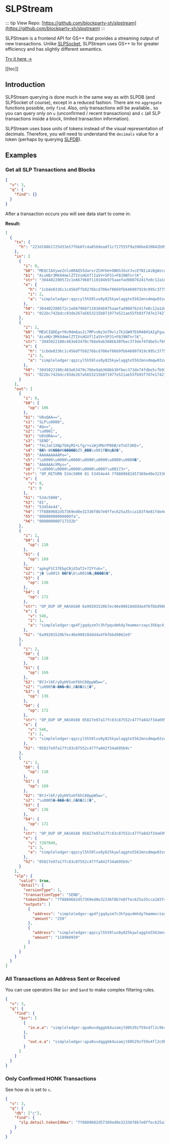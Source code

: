 # SLPStream

::: tip View Repo:
[https://github.com/blockparty-sh/slpstream](https://github.com/blockparty-sh/slpstream)
:::

SLPStream is a frontend API for GS++ that provides a streaming output of new transactions. Unlike [SLPSocket](/tooling/slpsocket), SLPStream uses GS++ to for greater efficiency and has slightly different semantics.

[Try it here →](https://slpstream.fountainhead.cash/)

[[toc]]

## Introduction

SLPStream querying is done much in the same way as with SLPDB (and SLPSocket of course), except in a reduced fashion. There are no `aggregate` functions possible, only `find`. Also, only transactions will be available.. so you can query only on `u` (unconfirmed / recent transactions) and `c` (all SLP transactions inside a block, limited transaction information).

SLPStream uses base units of tokens instead of the visual representation of decimals. Therefore, you will need to understand the `decimals` value for a token (perhaps by querying [SLPDB](/tooling/slpdb)).

## Examples

### Get all SLP Transactions and Blocks

```json
{
  "v": 3,
  "q": {
    "find": {}
  }
}
```

After a transaction occurs you will see data start to come in:

**Result:**


```json
[
  {
    "tx": {
      "h": "223d188b1725d33e57fbb8fc4a85b9eadf1c717555f9a396be820842b99dfc45"
    },
    "in": [
      {
        "i": 0,
        "b0": "MEQCIAVyweZnlo8RAQS5darvrZCHYkH+DBKh3XuYJvcETNIiAiBgWzcqTMNbc9FTAzEsxHC/lgS/ivA6+2rMZAb0pSCr00E=",
        "b1": "AivHQr3Mk94melZTIVsHGXflIa5V+5P31+F0J9NTnrlK",
        "str": "304402200572c1e667968f110104b975aaefad90876241fe0c12a1dd7b9826f7044cd2220220605b372a4cc35b73d15303312cc470bf9604bf8af03afb6acc6406f4a520abd341 022bc742bdcc93de267a5653215b071977e521ae55fb93f7d7e17427d3539eb94a",
        "e": {
          "h": "1cbde8336c1c456dffb9276bcd706ef0669fb646097919c995c3775dfabb6373",
          "i": 2,
          "a": "simpleledger:qqzcyl5h59lus0y825kywlaggte5562mnsdmqw93zw"
        },
        "h0": "304402200572c1e667968f110104b975aaefad90876241fe0c12a1dd7b9826f7044cd2220220605b372a4cc35b73d15303312cc470bf9604bf8af03afb6acc6406f4a520abd341",
        "h1": "022bc742bdcc93de267a5653215b071977e521ae55fb93f7d7e17427d3539eb94a"
      },
      {
        "i": 1,
        "b0": "MEUCIQDEg+Y0cMdm6as2i7MPvsNz3nT9vlz7k1GW97EkM48H1AIgFguaShxFbGhk6gK3/4ymhFsEC+ehgIHsHseqyzhh+xlB",
        "b1": "AivHQr3Mk94melZTIVsHGXflIa5V+5P31+F0J9NTnrlK",
        "str": "3045022100c483e63470c766e9ab368bb30fbec373de74fdbe5cfb935196f7b124338f07d40220160b9a4a1c456c6864ea02b7ff8ca6845b040be7a18081ec1ec7aacb3861fb1941 022bc742bdcc93de267a5653215b071977e521ae55fb93f7d7e17427d3539eb94a",
        "e": {
          "h": "1cbde8336c1c456dffb9276bcd706ef0669fb646097919c995c3775dfabb6373",
          "i": 3,
          "a": "simpleledger:qqzcyl5h59lus0y825kywlaggte5562mnsdmqw93zw"
        },
        "h0": "3045022100c483e63470c766e9ab368bb30fbec373de74fdbe5cfb935196f7b124338f07d40220160b9a4a1c456c6864ea02b7ff8ca6845b040be7a18081ec1ec7aacb3861fb1941",
        "h1": "022bc742bdcc93de267a5653215b071977e521ae55fb93f7d7e17427d3539eb94a"
      }
    ],
    "out": [
      {
        "i": 0,
        "b0": {
          "op": 106
        },
        "b1": "U0xQAA==",
        "s1": "SLP\u0000",
        "b2": "AQ==",
        "s2": "\u0001",
        "b3": "U0VORA==",
        "s3": "SEND",
        "b4": "f4iJaC1XNp7Q4yM2+Lfg/+xiWjXMoYP06B/eTnGlOKE=",
        "s4": "��h-W6���#6�����bZ5̡���\u001f�Nq�8�",
        "b5": "AAAAAAAAAPo=",
        "s5": "\u0000\u0000\u0000\u0000\u0000\u0000\u0000�",
        "b6": "AAAAAAcXMys=",
        "s6": "\u0000\u0000\u0000\u0000\u0007\u00173+",
        "str": "OP_RETURN 534c5000 01 53454e44 7f8889682d57369ed0e32336f8b7e0ffec625a35cca183f4e81fde4e71a538a1 00000000000000fa 000000000717332b",
        "e": {
          "v": 0,
          "i": 0
        },
        "h1": "534c5000",
        "h2": "01",
        "h3": "53454e44",
        "h4": "7f8889682d57369ed0e32336f8b7e0ffec625a35cca183f4e81fde4e71a538a1",
        "h5": "00000000000000fa",
        "h6": "000000000717332b"
      },
      {
        "i": 1,
        "b0": {
          "op": 118
        },
        "b1": {
          "op": 169
        },
        "b2": "apkgFSC37EbpCBjd3aT2+72YYuk=",
        "s2": "j� \u0015 ��F�\b\u0018�ݤ����b�",
        "b3": {
          "op": 136
        },
        "b4": {
          "op": 172
        },
        "str": "OP_DUP OP_HASH160 6a99201520b7ec46e90818dddda4f6fbbd9862e9 OP_EQUALVERIFY OP_CHECKSIG",
        "e": {
          "v": 546,
          "i": 1,
          "a": "simpleledger:qp4fjgq4yzm7c3hfpqvdmhdy7mammxrzayc356qc4j"
        },
        "h2": "6a99201520b7ec46e90818dddda4f6fbbd9862e9"
      },
      {
        "i": 2,
        "b0": {
          "op": 118
        },
        "b1": {
          "op": 169
        },
        "b2": "BYJ+l6F/yDyHVSxHf6hC80ppW5w=",
        "s2": "\u0005�~���<�U,G�B�Ji[�",
        "b3": {
          "op": 136
        },
        "b4": {
          "op": 172
        },
        "str": "OP_DUP OP_HASH160 05827e97a17fc83c87552c477fa842f34a695b9c OP_EQUALVERIFY OP_CHECKSIG",
        "e": {
          "v": 546,
          "i": 2,
          "a": "simpleledger:qqzcyl5h59lus0y825kywlaggte5562mnsdmqw93zw"
        },
        "h2": "05827e97a17fc83c87552c477fa842f34a695b9c"
      },
      {
        "i": 3,
        "b0": {
          "op": 118
        },
        "b1": {
          "op": 169
        },
        "b2": "BYJ+l6F/yDyHVSxHf6hC80ppW5w=",
        "s2": "\u0005�~���<�U,G�B�Ji[�",
        "b3": {
          "op": 136
        },
        "b4": {
          "op": 172
        },
        "str": "OP_DUP OP_HASH160 05827e97a17fc83c87552c477fa842f34a695b9c OP_EQUALVERIFY OP_CHECKSIG",
        "e": {
          "v": 7207049,
          "i": 3,
          "a": "simpleledger:qqzcyl5h59lus0y825kywlaggte5562mnsdmqw93zw"
        },
        "h2": "05827e97a17fc83c87552c477fa842f34a695b9c"
      }
    ],
    "slp": {
      "valid": true,
      "detail": {
        "versionType": 1,
        "transactionType": "SEND",
        "tokenIdHex": "7f8889682d57369ed0e32336f8b7e0ffec625a35cca183f4e81fde4e71a538a1",
        "outputs": [
          {
            "address": "simpleledger:qp4fjgq4yzm7c3hfpqvdmhdy7mammxrzayc356qc4j",
            "amount": "250"
          },
          {
            "address": "simpleledger:qqzcyl5h59lus0y825kywlaggte5562mnsdmqw93zw",
            "amount": "118960939"
          }
        ]
      }
    }
  }
]
```

### All Transactions an Address Sent or Received

You can use operators like `$or` and `$and` to make complex filtering rules.

```json
{
  "v": 3,
  "q": {
    "find": {
      "$or": [
        {
          "in.e.a": "simpleledger:qpa0uvdqggk64uzamjt80h29zf59x4fl2c9k4dlc7a"
        },
        {
          "out.e.a": "simpleledger:qpa0uvdqggk64uzamjt80h29zf59x4fl2c9k4dlc7a"
        }
      ]
    }
  }
}
```

### Only Confirmed HONK Transactions 

See how `db` is set to `c`.

```json
{
  "v": 3,
  "q": {
    "db": ["c"],
    "find": {
      "slp.detail.tokenIdHex": "7f8889682d57369ed0e32336f8b7e0ffec625a35cca183f4e81fde4e71a538a1"
    }
  }
}
```
